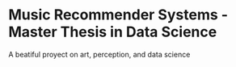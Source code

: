 # Music Recommender Systems - Master Thesis in Data Science
A beatiful proyect on art, perception, and data science
